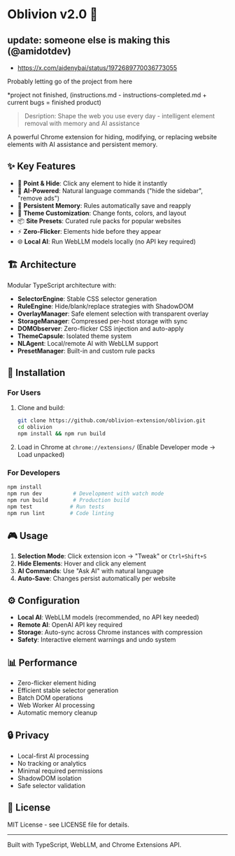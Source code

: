 # Oblivion v2.0 🚫


## update: someone else is making this (@amidotdev)
- https://x.com/aidenybai/status/1972689770036773055


Probably letting go of the project from here

*project not finished, (instructions.md - instructions-completed.md + current bugs = finished product)

> Desription: Shape the web you use every day - intelligent element removal with memory and AI assistance

A powerful Chrome extension for hiding, modifying, or replacing website elements with AI assistance and persistent memory.

## ✨ Key Features

- 🎯 **Point & Hide**: Click any element to hide it instantly
- 🤖 **AI-Powered**: Natural language commands ("hide the sidebar", "remove ads")
- 💾 **Persistent Memory**: Rules automatically save and reapply
- 🎨 **Theme Customization**: Change fonts, colors, and layout
- 📦 **Site Presets**: Curated rule packs for popular websites
- ⚡ **Zero-Flicker**: Elements hide before they appear
- 🌐 **Local AI**: Run WebLLM models locally (no API key required)

## 🏗️ Architecture

Modular TypeScript architecture with:
- **SelectorEngine**: Stable CSS selector generation
- **RuleEngine**: Hide/blank/replace strategies with ShadowDOM
- **OverlayManager**: Safe element selection with transparent overlay
- **StorageManager**: Compressed per-host storage with sync
- **DOMObserver**: Zero-flicker CSS injection and auto-apply
- **ThemeCapsule**: Isolated theme system
- **NLAgent**: Local/remote AI with WebLLM support
- **PresetManager**: Built-in and custom rule packs

## 🚀 Installation

### For Users
1. Clone and build:
   ```bash
   git clone https://github.com/oblivion-extension/oblivion.git
   cd oblivion
   npm install && npm run build
   ```
2. Load in Chrome at `chrome://extensions/` (Enable Developer mode → Load unpacked)

### For Developers
```bash
npm install
npm run dev          # Development with watch mode
npm run build        # Production build
npm test            # Run tests
npm run lint        # Code linting
```

## 🎮 Usage

1. **Selection Mode**: Click extension icon → "Tweak" or `Ctrl+Shift+S`
2. **Hide Elements**: Hover and click any element
3. **AI Commands**: Use "Ask AI" with natural language
4. **Auto-Save**: Changes persist automatically per website

## ⚙️ Configuration

- **Local AI**: WebLLM models (recommended, no API key needed)
- **Remote AI**: OpenAI API key required
- **Storage**: Auto-sync across Chrome instances with compression
- **Safety**: Interactive element warnings and undo system

## 📊 Performance

- Zero-flicker element hiding
- Efficient stable selector generation
- Batch DOM operations
- Web Worker AI processing
- Automatic memory cleanup

## 🔒 Privacy

- Local-first AI processing
- No tracking or analytics
- Minimal required permissions
- ShadowDOM isolation
- Safe selector validation

## 📄 License

MIT License - see LICENSE file for details.

---

Built with TypeScript, WebLLM, and Chrome Extensions API.
